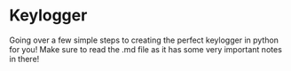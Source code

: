 # Keylogger
Going over a few simple steps to creating the perfect keylogger in python for you! Make sure to read the .md file as it has some very important notes in there!
